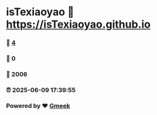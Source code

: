 # isTexiaoyao :link: https://isTexiaoyao.github.io 
### :page_facing_up: [4](https://isTexiaoyao.github.io/tag.html) 
### :speech_balloon: 0 
### :hibiscus: 2006 
### :alarm_clock: 2025-06-09 17:39:55 
### Powered by :heart: [Gmeek](https://github.com/Meekdai/Gmeek)
